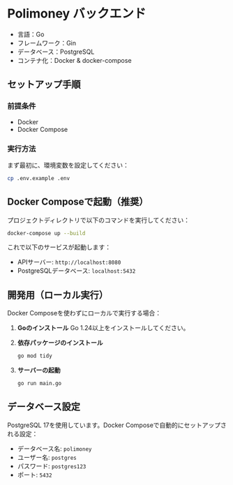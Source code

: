 # Polimoney バックエンド

- 言語：Go
- フレームワーク：Gin
- データベース：PostgreSQL
- コンテナ化：Docker & docker-compose

## セットアップ手順

### 前提条件

- Docker
- Docker Compose

### 実行方法

まず最初に、環境変数を設定してください：

```bash
cp .env.example .env
```

## Docker Composeで起動（推奨）

プロジェクトディレクトリで以下のコマンドを実行してください：

```bash
docker-compose up --build
```

これで以下のサービスが起動します：

- APIサーバー: `http://localhost:8080`
- PostgreSQLデータベース: `localhost:5432`

## 開発用（ローカル実行）

Docker Composeを使わずにローカルで実行する場合：

1. **Goのインストール**
   Go 1.24以上をインストールしてください。

2. **依存パッケージのインストール**

   ```bash
   go mod tidy
   ```

3. **サーバーの起動**

   ```bash
   go run main.go
   ```

## データベース設定

PostgreSQL 17を使用しています。Docker Composeで自動的にセットアップされる設定：

- データベース名: `polimoney`
- ユーザー名: `postgres`
- パスワード: `postgres123`
- ポート: `5432`

